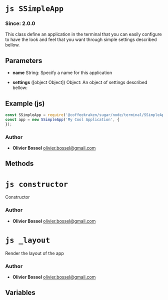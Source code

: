 


<!-- @namespace    sugar.node.terminal -->

# ```js SSimpleApp ```
### Since: 2.0.0

This class define an application in the terminal that you can easily configure to have the look and feel that you want
through simple settings described bellow.

## Parameters

- **name**  String: Specify a name for this application

- **settings** ([object Object]) Object: An object of settings described bellow:



## Example (js)

```js
const SSimpleApp = require('@coffeekraken/sugar/node/terminal/SSimpleApp');
const app = new SSimpleApp('My Cool Application', {
});
```


### Author
- **Olivier Bossel** <a href="mailto:olivier.bossel@gmail.com">olivier.bossel@gmail.com</a> 


## Methods




# ```js constructor ```


Constructor




### Author
- **Olivier Bossel** <a href="mailto:olivier.bossel@gmail.com">olivier.bossel@gmail.com</a> 





# ```js _layout ```


Render the layout of the app




### Author
- **Olivier Bossel** <a href="mailto:olivier.bossel@gmail.com">olivier.bossel@gmail.com</a> 


## Variables


